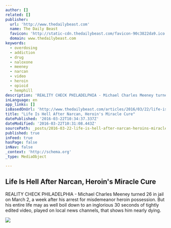 ```yaml
---
author: []
related: []
publisher:
  url: 'http://www.thedailybeast.com'
  name: The Daily Beast
  favicon: 'http://static-cdn.thedailybeast.com/favicon-90c3822da9.ico'
  domain: www.thedailybeast.com
keywords:
  - overdosing
  - addiction
  - drug
  - naloxone
  - meeney
  - narcan
  - video
  - heroin
  - opioid
  - hemphill
description: 'REALITY CHECK PHILADELPHIA - Michael Charles Meeney turned 26 in jail on March 2, a week after his arrest for misdemeanor heroin possession. But his entire life may as well boil down to an inglorious 30 seconds of tightly edited video, played on local news channels, that shows him nearly dying.'
inLanguage: en
app_links: []
isBasedOnUrl: 'http://www.thedailybeast.com/articles/2016/03/22/life-is-hell-after-narcan-heroin-s-miracle-cure.html'
title: "Life Is Hell After Narcan, Heroin's Miracle Cure"
datePublished: '2016-03-22T10:34:37.337Z'
dateModified: '2016-03-22T10:31:08.443Z'
sourcePath: _posts/2016-03-22-life-is-hell-after-narcan-heroins-miracle-cure.md
published: true
inFeed: true
hasPage: false
inNav: false
_context: 'http://schema.org'
_type: MediaObject

---
```

<article style=""><h1>Life Is Hell After Narcan, Heroin's Miracle Cure</h1><p>REALITY CHECK PHILADELPHIA - Michael Charles Meeney turned 26 in jail on March 2, a week after his arrest for misdemeanor heroin possession. But his entire life may as well boil down to an inglorious 30 seconds of tightly edited video, played on local news channels, that shows him nearly dying.</p><img src="http://cdn.thedailybeast.com/content/dailybeast/articles/2016/03/22/life-is-hell-after-narcan-heroin-s-miracle-cure/jcr:content/image.img.2000.jpg/1458622690264.cached.jpg" /></article>